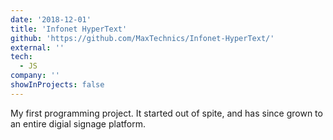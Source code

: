 ```yaml
---
date: '2018-12-01'
title: 'Infonet HyperText'
github: 'https://github.com/MaxTechnics/Infonet-HyperText/'
external: ''
tech:
  - JS
company: ''
showInProjects: false
---
```


My first programming project. It started out of spite, and has since grown to an entire digial signage platform.
